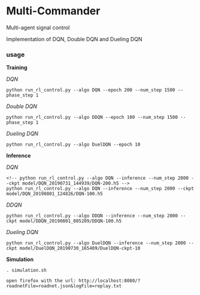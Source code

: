 # Multi-Commander
Multi-agent signal control

Implementation of DQN, Double DQN and Dueling DQN

### usage
**Training**

*DQN*
```
python run_rl_control.py --algo DQN --epoch 200 --num_step 1500 --phase_step 1
```
*Double DQN*
```
python run_rl_control.py --algo DDQN --epoch 100 --num_step 1500 --phase_step 1
```
*Dueling DQN*
```
python run_rl_control.py --algo DuelDQN --epoch 10
```

**Inference**

*DQN*
```
<!-- python run_rl_control.py --algo DQN --inference --num_step 2000 --ckpt model/DQN_20190731_144939/DQN-200.h5 -->
python run_rl_control.py --algo DQN --inference --num_step 2000 --ckpt model/DQN_20190801_124826/DQN-100.h5
```
*DDQN*
```
python run_rl_control.py --algo DDQN --inference --num_step 2000 --ckpt model/DDQN_20190801_085209/DDQN-100.h5
```
*Dueling DQN*
```
python run_rl_control.py --algo DuelDQN --inference --num_step 2000 --ckpt model/DuelDQN_20190730_165409/DuelDQN-ckpt-10
```

**Simulation**
```
. simulation.sh

open firefox with the url: http://localhost:8080/?roadnetFile=roadnet.json&logFile=replay.txt
```


